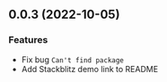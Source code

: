 ## 0.0.3 (2022-10-05)

### Features

- Fix bug `Can't find package`
- Add Stackblitz demo link to README
